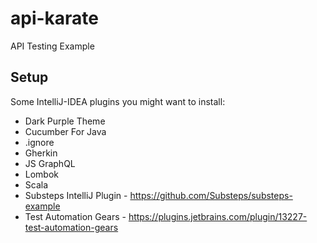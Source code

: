 # api-karate

API Testing Example

## Setup

Some IntelliJ-IDEA plugins you might want to install:
* Dark Purple Theme
* Cucumber For Java
* .ignore
* Gherkin
* JS GraphQL
* Lombok
* Scala
* Substeps IntelliJ Plugin - https://github.com/Substeps/substeps-example
* Test Automation Gears - https://plugins.jetbrains.com/plugin/13227-test-automation-gears



